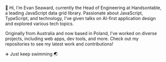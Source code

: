 👋 Hi, I'm Evan Seaward, currently the Head of Engineering at Handsontable, a leading JavaScript data grid library. Passionate about JavaScript, TypeScript, and technology, I've given talks on AI-first application design and explored various tech topics. 

Originally from Australia and now based in Poland, I've worked on diverse projects, including web apps, dev tools, and more. Check out my repositories to see my latest work and contributions!

✈️ Just keep swimming 🌏
